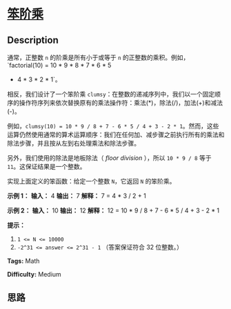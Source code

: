 # [笨阶乘][title]

## Description

通常，正整数 `n` 的阶乘是所有小于或等于 `n` 的正整数的乘积。例如，`factorial(10) = 10 * 9 * 8 * 7 * 6 * 5
* 4 * 3 * 2 * 1`。

相反，我们设计了一个笨阶乘
`clumsy`：在整数的递减序列中，我们以一个固定顺序的操作符序列来依次替换原有的乘法操作符：乘法(*)，除法(/)，加法(+)和减法(-)。

例如，`clumsy(10) = 10 * 9 / 8 + 7 - 6 * 5 / 4 + 3 - 2 *
1`。然而，这些运算仍然使用通常的算术运算顺序：我们在任何加、减步骤之前执行所有的乘法和除法步骤，并且按从左到右处理乘法和除法步骤。

另外，我们使用的除法是地板除法（ _floor division_ ），所以 `10 * 9 / 8` 等于 `11`。这保证结果是一个整数。

实现上面定义的笨函数：给定一个整数 `N`，它返回 `N` 的笨阶乘。



**示例 1：**
            **输入：** 4    **输出：** 7    **解释：** 7 = 4 * 3 / 2 + 1    

**示例 2：**
            **输入：** 10    **输出：** 12    **解释：** 12 = 10 * 9 / 8 + 7 - 6 * 5 / 4 + 3 - 2 * 1    



**提示：**

  1. `1 <= N <= 10000`
  2. `-2^31 <= answer <= 2^31 - 1`  （答案保证符合 32 位整数。）


**Tags:** Math

**Difficulty:** Medium

## 思路

[title]: https://leetcode-cn.com/problems/clumsy-factorial
